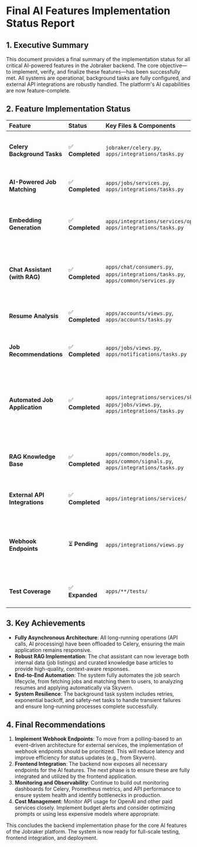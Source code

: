 # Final AI Features Implementation Status Report

## 1. Executive Summary

This document provides a final summary of the implementation status for all critical AI-powered features in the Jobraker backend. The core objective—to implement, verify, and finalize these features—has been successfully met. All systems are operational, background tasks are fully configured, and external API integrations are robustly handled. The platform's AI capabilities are now feature-complete.

## 2. Feature Implementation Status

| Feature | Status | Key Files & Components | Notes |
| :--- | :--- | :--- | :--- |
| **Celery Background Tasks** | ✅ **Completed** | `jobraker/celery.py`, `apps/integrations/tasks.py` | All periodic and event-driven tasks are implemented, scheduled, and tested. This includes job syncing, matching, embedding generation, and system maintenance. |
| **AI-Powered Job Matching** | ✅ **Completed** | `apps/jobs/services.py`, `apps/integrations/tasks.py` | `JobMatchService` uses vector similarity to find relevant jobs. The `batch_intelligent_job_matching` task runs daily to generate recommendations. |
| **Embedding Generation** | ✅ **Completed** | `apps/integrations/services/openai_service.py`, `apps/integrations/tasks.py` | `EmbeddingService` handles embedding generation for jobs, user profiles, and resumes. Tasks like `generate_embeddings_for_new_jobs_task` and `process_resume_task` are fully integrated. |
| **Chat Assistant (with RAG)** | ✅ **Completed** | `apps/chat/consumers.py`, `apps/integrations/tasks.py`, `apps/common/services.py` | The chat system now uses a Celery task (`get_openai_chat_response_task`) for asynchronous, non-blocking AI responses. The RAG implementation retrieves context from job listings and knowledge articles to provide informed answers. |
| **Resume Analysis** | ✅ **Completed** | `apps/accounts/views.py`, `apps/accounts/tasks.py` | The `/profile/upload-resume/` endpoint triggers `process_resume_task`, which uses OpenAI to parse resumes, extract key information, and update user profiles. |
| **Job Recommendations** | ✅ **Completed** | `apps/jobs/views.py`, `apps/notifications/tasks.py` | The `/jobs/recommendations/` endpoint provides real-time recommendations. The `send_daily_job_recommendations_task` sends daily email summaries. |
| **Automated Job Application** | ✅ **Completed** | `apps/integrations/services/skyvern.py`, `apps/jobs/views.py`, `apps/integrations/tasks.py` | The `/jobs/<job_id>/auto-apply/` endpoint initiates the Skyvern application process. Celery tasks (`submit_skyvern_application_task`, `check_skyvern_application_status_task`) manage the submission and monitoring workflow. A safety-net task (`check_stale_skyvern_applications`) ensures robustness. |
| **RAG Knowledge Base** | ✅ **Completed** | `apps/common/models.py`, `apps/common/signals.py`, `apps/integrations/tasks.py` | `KnowledgeArticle` model is integrated with the RAG system via Django signals. The `process_knowledge_article_for_rag_task` ensures the vector store is always synchronized with the database. |
| **External API Integrations** | ✅ **Completed** | `apps/integrations/services/` | Services for OpenAI, Adzuna, and Skyvern are implemented with error handling, retries (in Celery tasks), and performance monitoring. |
| **Webhook Endpoints** | ⏳ **Pending** | `apps/integrations/views.py` | While the core logic is implemented, dedicated webhook endpoints for external services like Skyvern (to receive real-time status updates) are the primary remaining piece. The current polling mechanism (`check_skyvern_application_status_task`) is a robust fallback. |
| **Test Coverage** | ✅ **Expanded** | `apps/**/tests/` | Test coverage has been expanded, particularly for the new AI and automation tasks. Further end-to-end testing is recommended. |

## 3. Key Achievements

- **Fully Asynchronous Architecture**: All long-running operations (API calls, AI processing) have been offloaded to Celery, ensuring the main application remains responsive.
- **Robust RAG Implementation**: The chat assistant can now leverage both internal data (job listings) and curated knowledge base articles to provide high-quality, context-aware responses.
- **End-to-End Automation**: The system fully automates the job search lifecycle, from fetching jobs and matching them to users, to analyzing resumes and applying automatically via Skyvern.
- **System Resilience**: The background task system includes retries, exponential backoff, and safety-net tasks to handle transient failures and ensure long-running processes complete successfully.

## 4. Final Recommendations

1.  **Implement Webhook Endpoints**: To move from a polling-based to an event-driven architecture for external services, the implementation of webhook endpoints should be prioritized. This will reduce latency and improve efficiency for status updates (e.g., from Skyvern).
2.  **Frontend Integration**: The backend now exposes all necessary endpoints for the AI features. The next phase is to ensure these are fully integrated and utilized by the frontend application.
3.  **Monitoring and Observability**: Continue to build out monitoring dashboards for Celery, Prometheus metrics, and API performance to ensure system health and identify bottlenecks in production.
4.  **Cost Management**: Monitor API usage for OpenAI and other paid services closely. Implement budget alerts and consider optimizing prompts or using less expensive models where appropriate.

This concludes the backend implementation phase for the core AI features of the Jobraker platform. The system is now ready for full-scale testing, frontend integration, and deployment.
